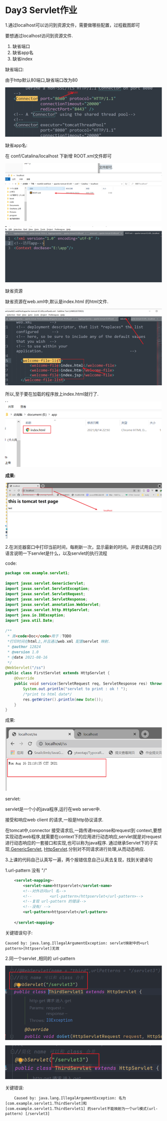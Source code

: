 # Day3 Servlet作业

1.通过localhost可以访问到资源文件，需要做哪些配置，过程截图即可

要想通过localhost访问到资源文件.

1. 缺省端口
2. 缺省app名
3. 缺省index

缺省端口:

由于http默认80端口,缺省端口改为80

![image-20210816205144446](Day3%20Servlet%E4%BD%9C%E4%B8%9A.assets/image-20210816205144446.png)

缺省app名:

在 conf/Catalina/localhost 下新增 ROOT.xml文件即可

![image-20210816205407530](Day3%20Servlet%E4%BD%9C%E4%B8%9A.assets/image-20210816205407530.png)

![image-20210816205505305](Day3%20Servlet%E4%BD%9C%E4%B8%9A.assets/image-20210816205505305.png)



缺省资源

缺省资源在web.xml中,默认是index.html 的html文件.

![image-20210816205650335](Day3%20Servlet%E4%BD%9C%E4%B8%9A.assets/image-20210816205650335.png)

所以,至于要在加载的程序放上index.html就行了.

![image-20210816205949038](Day3%20Servlet%E4%BD%9C%E4%B8%9A.assets/image-20210816205949038.png)

**成果:**

![image-20210816205837219](Day3%20Servlet%E4%BD%9C%E4%B8%9A.assets/image-20210816205837219.png)





2.在浏览器窗口中打印当前时间，每刷新一次，显示最新的时间。并尝试用自己的语言说明一下servlet是什么，以及servlet的执行流程

code:

```java
package com.example.servlet1;

import javax.servlet.GenericServlet;
import javax.servlet.ServletException;
import javax.servlet.ServletRequest;
import javax.servlet.ServletResponse;
import javax.servlet.annotation.WebServlet;
import javax.servlet.http.HttpServlet;
import java.io.IOException;
import java.util.Date;

/**
 * 类<code>Doc</code>用于：TODO
 *打印时间在html上,并且通过web.xml 配置servlet 映射.
 * @author 12824
 * @version 1.0
 * @date 2021-08-16
 */
@WebServlet("/ss")
public class FirstServlet extends HttpServlet {
    @Override
    public void service(ServletRequest req, ServletResponse res) throws ServletException, IOException {
        System.out.println("servlet to print : ok ! ");
        /*print to html date*/
        res.getWriter().println(new Date());
    }
}

```

成果:

![image-20210816211103617](Day3%20Servlet%E4%BD%9C%E4%B8%9A.assets/image-20210816211103617.png)



servlet:

servlet是一个小的java程序,运行在web server中.

接受和响应web client 的请求,一般是http协议请求.

在tomcat中,connector 接受请求后,一路传递response和request到 context,要想实现动态web程序,就需要在context下的应用进行动态响应,servlet就是对request进行动态响应的一套接口和实现,也可以称为java程序. 通过继承Servlet下的子实现,[GenericServlet](https://docs.oracle.com/javaee/7/api/javax/servlet/GenericServlet.html), [HttpServlet](https://docs.oracle.com/javaee/7/api/javax/servlet/http/HttpServlet.html).分别对不同请求进行处理,从而动态响应.

3.上课的代码自己认真写一遍，两个报错信息自己认真去复现，找到关键语句

1.url-pattern 没有 "/"

```xml
    <servlet-mapping>-
        <servlet-name>httpservlet</servlet-name>
        <!--对外访问url 名-->
        <!--        <url-pattern>/httpservlet</url-pattern>-->
        <!--复现 url-pattern 的错误-->
        <!--没有/ -->
        <url-pattern>httpservlet</url-pattern>

    </servlet-mapping>
```

关键错误句子:	

```
Caused by: java.lang.IllegalArgumentException: servlet映射中的<url pattern>[httpservlet]无效
```



2.同一个servlet ,相同的 url-pattern

![image-20210816213606990](Day3%20Servlet%E4%BD%9C%E4%B8%9A.assets/image-20210816213606990.png)

![image-20210816213615810](Day3%20Servlet%E4%BD%9C%E4%B8%9A.assets/image-20210816213615810.png)

关键错误:

```
	Caused by: java.lang.IllegalArgumentException: 名为 [com.example.servlet1.ThirdServlet]和 [com.example.servlet1.ThirdServlet1] 的servlet不能映射为一个url模式(url-pattern) [/servlet3]
```

